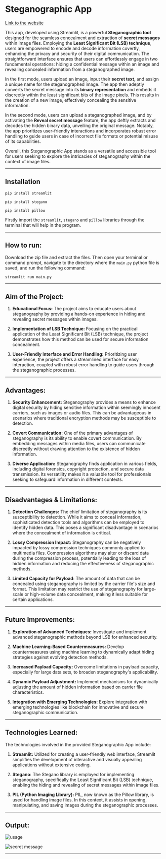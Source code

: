 # Steganographic App

[Link to the website](https://steganographic-app.streamlit.app)

This app, developed using Streamlit, is a powerful **Steganographic tool** designed for the seamless concealment and extraction of **secret messages** within image files. Employing the **Least Significant Bit (LSB) technique**, users are empowered to encode and decode information covertly, enhancing the privacy and security of their digital communication. The straightforward interface ensures that users can effortlessly engage in two fundamental operations: hiding a confidential message within an image and revealing concealed information from a steganographed image.

In the first mode, users upload an image, input their **secret text**, and assign a unique name for the steganographed image. The app then adeptly converts the secret message into its **binary representation** and embeds it discreetly within the least significant bits of the image pixels. This results in the creation of a new image, effectively concealing the sensitive information.

In the second mode, users can upload a steganographed image, and by activating the **Reveal secret message** feature, the app deftly extracts and decodes the hidden binary data, unveiling the original message. Notably, the app prioritizes user-friendly interactions and incorporates robust error handling to guide users in case of incorrect file formats or potential misuse of its capabilities.

Overall, this Steganographic App stands as a versatile and accessible tool for users seeking to explore the intricacies of steganography within the context of image files.

-----

## Installation

```
pip install streamlit
```
```
pip install stegano
```
```
pip install pillow
```
Firstly import the `streamlit`, `stegano` and `pillow` libraries through the terminal that will help in the program.

-----

## How to run:

Download the zip file and extract the files. Then open your terminal or command prompt, navigate to the directory where the `main.py` python file is saved, and run the following command:

```
streamlit run main.py
```

-----

## Aim of the Project:

1. **Educational Focus:**
   The project aims to educate users about steganography by providing a hands-on experience in hiding and revealing secret messages within images.

2. **Implementation of LSB Technique:**
   Focusing on the practical application of the Least Significant Bit (LSB) technique, the project demonstrates how this method can be used for secure information concealment.

3. **User-Friendly Interface and Error Handling:**
   Prioritizing user experience, the project offers a streamlined interface for easy interaction, coupled with robust error handling to guide users through the steganographic processes.

-----

## Advantages:

1. **Security Enhancement:**
   Steganography provides a means to enhance digital security by hiding sensitive information within seemingly innocent carriers, such as images or audio files. This can be advantageous in scenarios where traditional encryption methods may be susceptible to detection.

2. **Covert Communication:**
   One of the primary advantages of steganography is its ability to enable covert communication. By embedding messages within media files, users can communicate discreetly without drawing attention to the existence of hidden information.

3. **Diverse Application:**
   Steganography finds application in various fields, including digital forensics, copyright protection, and secure data transmission. Its versatility makes it a valuable tool for professionals seeking to safeguard information in different contexts.

-----

## Disadvantages & Limitations:

1. **Detection Challenges:**
   The chief limitation of steganography is its susceptibility to detection. While it aims to conceal information, sophisticated detection tools and algorithms can be employed to identify hidden data. This poses a significant disadvantage in scenarios where the concealment of information is critical.

2. **Lossy Compression Impact:**
   Steganography can be negatively impacted by lossy compression techniques commonly applied to multimedia files. Compression algorithms may alter or discard data during the compression process, potentially leading to the loss of hidden information and reducing the effectiveness of steganographic methods.

3. **Limited Capacity for Payload:**
   The amount of data that can be concealed using steganography is limited by the carrier file's size and format. This limitation may restrict the use of steganography for large-scale or high-volume data concealment, making it less suitable for certain applications.

-----

## Future Improvements:

1. **Exploration of Advanced Techniques:**
   Investigate and implement advanced steganographic methods beyond LSB for enhanced security.

2. **Machine Learning-Based Countermeasures:**
   Develop countermeasures using machine learning to dynamically adapt hiding strategies against evolving detection methods.

3. **Increased Payload Capacity:**
   Overcome limitations in payload capacity, especially for large data sets, to broaden steganography's applicability.

4. **Dynamic Payload Adjustment:**
   Implement mechanisms for dynamically adjusting the amount of hidden information based on carrier file characteristics.

5. **Integration with Emerging Technologies:**
   Explore integration with emerging technologies like blockchain for innovative and secure steganographic communication.

-----

## Technologies Learned:

The technologies involved in the provided Steganographic App include:

1. **Streamlit:**
   Utilized for creating a user-friendly web interface, Streamlit simplifies the development of interactive and visually appealing applications without extensive coding.

2. **Stegano:**
   The Stegano library is employed for implementing steganography, specifically the Least Significant Bit (LSB) technique, enabling the hiding and revealing of secret messages within image files.

3. **PIL (Python Imaging Library):**
   PIL, now known as the Pillow library, is used for handling image files. In this context, it assists in opening, manipulating, and saving images during the steganographic processes.

-----

## Output:

![usage](image-1.png)

![secret message](image.png)

-----